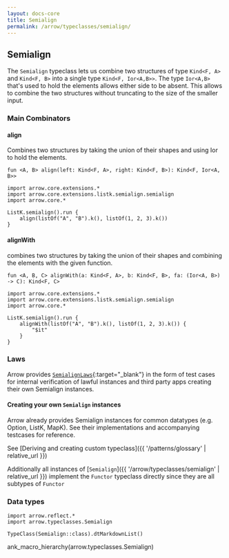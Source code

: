 ```yaml
---
layout: docs-core
title: Semialign
permalink: /arrow/typeclasses/semialign/
---
```


## Semialign




The `Semialign` typeclass lets us combine two structures of type `Kind<F, A>` and `Kind<F, B>`
into a single type `Kind<F, Ior<A,B>>`.
The type `Ior<A,B>` that's used to hold the elements allows either side to be absent. This allows to combine the two structures
without truncating to the size of the smaller input.

### Main Combinators

#### align

Combines two structures by taking the union of their shapes and using Ior to hold the elements.

`fun <A, B> align(left: Kind<F, A>, right: Kind<F, B>): Kind<F, Ior<A, B>>`

```kotlin:ank
import arrow.core.extensions.*
import arrow.core.extensions.listk.semialign.semialign
import arrow.core.*

ListK.semialign().run {
    align(listOf("A", "B").k(), listOf(1, 2, 3).k())
}
```

#### alignWith

combines two structures by taking the union of their shapes and combining the elements with the given function.

`fun <A, B, C> alignWith(a: Kind<F, A>, b: Kind<F, B>, fa: (Ior<A, B>) -> C): Kind<F, C>`

```kotlin:ank
import arrow.core.extensions.*
import arrow.core.extensions.listk.semialign.semialign
import arrow.core.*

ListK.semialign().run {
    alignWith(listOf("A", "B").k(), listOf(1, 2, 3).k()) {
        "$it"
    }
}
```

### Laws

Arrow provides [`SemialignLaws`][functor_laws_source]{:target="_blank"} in the form of test cases for internal verification of lawful instances and third party apps creating their own Semialign instances.

#### Creating your own `Semialign` instances

Arrow already provides Semialign instances for common datatypes (e.g. Option, ListK, MapK). See their implementations
and accompanying testcases for reference.

See [Deriving and creating custom typeclass]({{ '/patterns/glossary' | relative_url }})

Additionally all instances of [`Semialign`]({{ '/arrow/typeclasses/semialign' | relative_url }}) implement the `Functor` typeclass directly
since they are all subtypes of `Functor`

### Data types

```kotlin:ank:replace
import arrow.reflect.*
import arrow.typeclasses.Semialign

TypeClass(Semialign::class).dtMarkdownList()
```

ank_macro_hierarchy(arrow.typeclasses.Semialign)

[functor_source]: https://github.com/arrow-kt/arrow/blob/master/modules/core/arrow-typeclasses/src/main/kotlin/arrow/typeclasses/Semialign.kt
[functor_laws_source]: https://github.com/arrow-kt/arrow/blob/master/modules/core/arrow-test/src/main/kotlin/arrow/test/laws/SemialignLaws.kt
